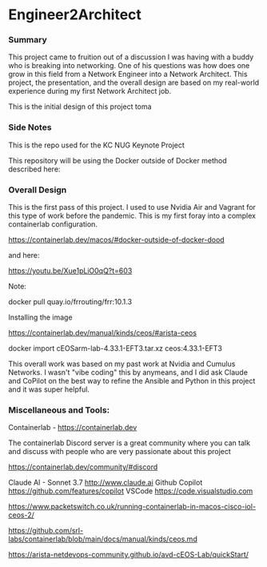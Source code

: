 # Engineer2Architect

### Summary

This project came to fruition out of a discussion I was having with a buddy who is breaking into networking. One of his questions was how does one grow in this field from a Network Engineer into a Network Architect. This project, the presentation, and the overall design are based on my real-world experience during my first Network Architect job.

This is the initial design of this project toma

### Side Notes

This is the repo used for the KC NUG Keynote Project

This repository will be using the Docker outside of Docker method described here:

### Overall Design

This is the first pass of this project. I used to use Nvidia Air and Vagrant for this type of work before the pandemic. This is my first foray into a complex containerlab configuration.

https://containerlab.dev/macos/#docker-outside-of-docker-dood

and here:

https://youtu.be/Xue1pLiO0qQ?t=603

Note:

docker pull quay.io/frrouting/frr:10.1.3

Installing the image

https://containerlab.dev/manual/kinds/ceos/#arista-ceos

docker import cEOSarm-lab-4.33.1-EFT3.tar.xz ceos:4.33.1-EFT3

This overall work was based on my past work at Nvidia and Cumulus Networks. I wasn't "vibe coding" this by anymeans, and I did ask Claude and CoPilot on the best way to refine the Ansible and Python in this project and it was super helpful.

### Miscellaneous and Tools:

Containerlab - https://containerlab.dev

The containerlab Discord server is a great community where you can talk and discuss with people who are very passionate about this project

https://containerlab.dev/community/#discord

Claude AI - Sonnet 3.7 http://www.claude.ai
Github Copilot https://github.com/features/copilot
VSCode https://code.visualstudio.com

https://www.packetswitch.co.uk/running-containerlab-in-macos-cisco-iol-ceos-2/

https://github.com/srl-labs/containerlab/blob/main/docs/manual/kinds/ceos.md

https://arista-netdevops-community.github.io/avd-cEOS-Lab/quickStart/